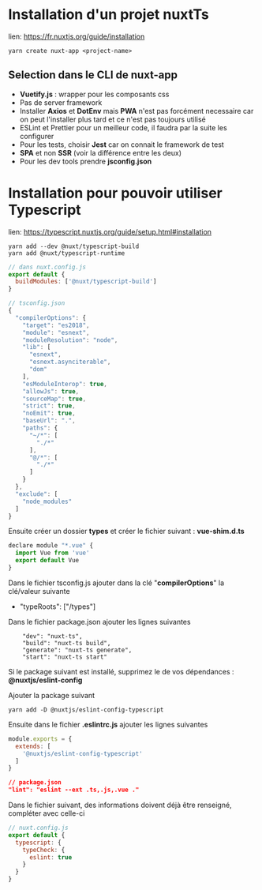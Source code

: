 # Installation d'un projet nuxtTs

lien: https://fr.nuxtjs.org/guide/installation
```
yarn create nuxt-app <project-name>
```

## Selection dans le CLI de **nuxt-app**
- **Vuetify.js** : wrapper pour les composants css
- Pas de server framework
- Installer **Axios** et **DotEnv** mais **PWA** n'est pas forcément necessaire car on peut l'installer plus tard et ce n'est pas toujours utilisé
- ESLint et Prettier pour un meilleur code, il faudra par la suite les configurer
- Pour les tests, choisir **Jest** car on connait le framework de test
- **SPA** et non **SSR** (voir la différence entre les deux)
- Pour les dev tools prendre **jsconfig.json**


 # Installation pour pouvoir utiliser Typescript
lien: https://typescript.nuxtjs.org/guide/setup.html#installation

```code
yarn add --dev @nuxt/typescript-build
yarn add @nuxt/typescript-runtime
```
```js
// dans nuxt.config.js
export default {
  buildModules: ['@nuxt/typescript-build']
}
```
```js
// tsconfig.json
{
  "compilerOptions": {
    "target": "es2018",
    "module": "esnext",
    "moduleResolution": "node",
    "lib": [
      "esnext",
      "esnext.asynciterable",
      "dom"
    ],
    "esModuleInterop": true,
    "allowJs": true,
    "sourceMap": true,
    "strict": true,
    "noEmit": true,
    "baseUrl": ".",
    "paths": {
      "~/*": [
        "./*"
      ],
      "@/*": [
        "./*"
      ]
    }
  },
  "exclude": [
    "node_modules"
  ]
}
```
Ensuite créer un dossier **types** et créer le fichier suivant : **vue-shim.d.ts**

```js
declare module "*.vue" {
  import Vue from 'vue'
  export default Vue
}
```
Dans le fichier tsconfig.js ajouter dans la clé "**compilerOptions**" la clé/valeur suivante
- "typeRoots": ["/types"]

Dans le fichier package.json ajouter les lignes suivantes

```code
    "dev": "nuxt-ts",
    "build": "nuxt-ts build",
    "generate": "nuxt-ts generate",
    "start": "nuxt-ts start"
```

Si le package suivant est installé, supprimez le de vos dépendances : **@nuxtjs/eslint-config**

Ajouter la package suivant 
```code
yarn add -D @nuxtjs/eslint-config-typescript
```

Ensuite dans le fichier **.eslintrc.js** ajouter les lignes suivantes

```javascript
module.exports = {
  extends: [
    '@nuxtjs/eslint-config-typescript'
  ]
}
```

```json
// package.json
"lint": "eslint --ext .ts,.js,.vue ."
```

Dans le fichier suivant, des informations doivent déjà être renseigné, compléter avec celle-ci

```javascript
// nuxt.config.js
export default {
  typescript: {
    typeCheck: {
      eslint: true
    }
  }
}
```